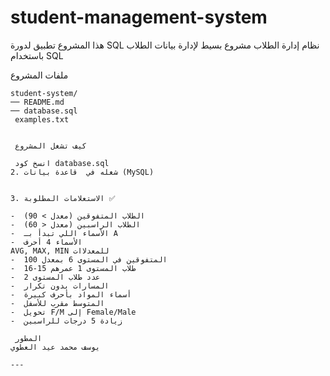 # student-management-system
هذا المشروع تطبيق لدورة SQL
 نظام إدارة الطلاب 
مشروع بسيط لإدارة بيانات الطلاب باستخدام SQL

ملفات المشروع

```
student-system/
── README.md
── database.sql        
 examples.txt          


 كيف تشغل المشروع

 انسخ كود database.sql
2. شغله في  قاعدة بيانات (MySQL)


3. الاستعلامات المطلوبة ✅

-  الطلاب المتفوقين (معدل > 90)
-  الطلاب الراسبين (معدل < 60)  
-  الأسماء اللي تبدأ بـ A
-  الأسماء 4 أحرف
AVG, MAX, MIN للمعدلاات
-  المتفوقين في المستوى 6 بمعدل 100
-  طلاب المستوى 1 عمرهم 15-16
-  عدد طلاب المستوى 2
-  المسارات بدون تكرار
-  أسماء المواد بأحرف كبيرة
-  المتوسط مقرب للأسفل
-  تحويل F/M إلى Female/Male
-  زيادة 5 درجات للراسبين

 المطور
يوسف محمد عيد العطوي

---
